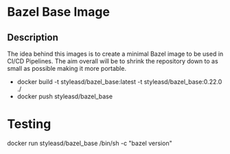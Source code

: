 # Bazel Base Image

## Description

The idea behind this images is to create a minimal Bazel image to be used in CI/CD Pipelines. The aim overall will be to shrink the repository down to as small as possible making it more portable.

-   docker build -t styleasd/bazel_base:latest -t styleasd/bazel_base:0.22.0 ./
-   docker push styleasd/bazel_base

# Testing

docker run styleasd/bazel_base /bin/sh -c "bazel version"
